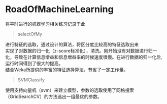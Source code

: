 # RoadOfMachineLearning
将平时进行的机器学习相关练习记录于此
>selectOfMy

进行特征的选取，通过设计的算法，将区分度比较高的特征选取出来<br>
实现了对数据的归一化（z-score标准化），清洗。刚开始没有对数据进行归一化，导致在计算信息增益和信息增益率的时候速度很慢。在进行数据的归一化后,运行时间得到了很大的提高。<br>
结合Weka所提供的丰富的特征选择算法，节省了一定工作量。

>SVMClassify

使用支持向量机（svm）来建立模型，参数的选取使用了网格搜索（GridSearchCV）的方法选出一组最优的参数。
